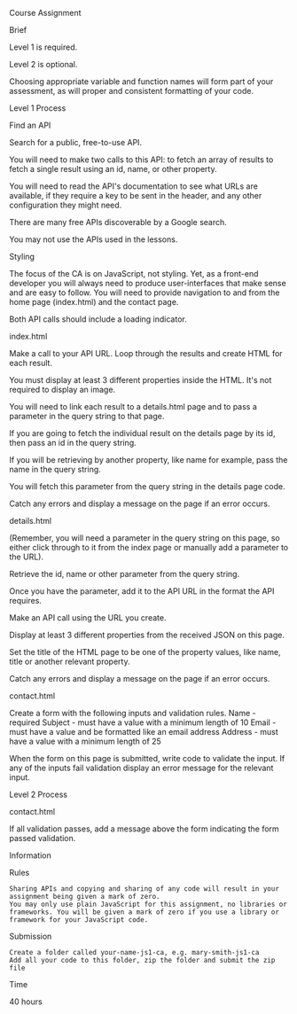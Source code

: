 Course Assignment

Brief

Level 1 is required.

Level 2 is optional.

Choosing appropriate variable and function names will form part of your assessment, as will proper and consistent formatting of your code.

Level 1 Process

Find an API

Search for a public, free-to-use API.

You will need to make two calls to this API:
to fetch an array of results
to fetch a single result using an id, name, or other property.

You will need to read the API's documentation to see what URLs are available, if they require a key to be sent in the header, and any other configuration they might need.

There are many free APIs discoverable by a Google search.

You may not use the APIs used in the lessons.

Styling

The focus of the CA is on JavaScript, not styling. Yet, as a front-end developer you will always need to produce user-interfaces that make sense and are easy to follow. You will need to provide navigation to and from the home page (index.html) and the contact page.

Both API calls should include a loading indicator.

index.html

Make a call to your API URL. Loop through the results and create HTML for each result.

You must display at least 3 different properties inside the HTML. It's not required to display an image.

You will need to link each result to a details.html page and to pass a parameter in the query string to that page.

If you are going to fetch the individual result on the details page by its id, then pass an id in the query string.

If you will be retrieving by another property, like name for example, pass the name in the query string.

You will fetch this parameter from the query string in the details page code.

Catch any errors and display a message on the page if an error occurs.

details.html

(Remember, you will need a parameter in the query string on this page, so either click through to it from the index page or manually add a parameter to the URL).

Retrieve the id, name or other parameter from the query string.

Once you have the parameter, add it to the API URL in the format the API requires.

Make an API call using the URL you create.

Display at least 3 different properties from the received JSON on this page.

Set the title of the HTML page to be one of the property values, like name, title or another relevant property.

Catch any errors and display a message on the page if an error occurs.

contact.html

Create a form with the following inputs and validation rules.
Name - required
Subject - must have a value with a minimum length of 10
Email - must have a value and be formatted like an email address
Address - must have a value with a minimum length of 25

When the form on this page is submitted, write code to validate the input. If any of the inputs fail validation display an error message for the relevant input.

Level 2 Process

contact.html

If all validation passes, add a message above the form indicating the form passed validation.

Information

Rules

    Sharing APIs and copying and sharing of any code will result in your assignment being given a mark of zero.
    You may only use plain JavaScript for this assignment, no libraries or frameworks. You will be given a mark of zero if you use a library or framework for your JavaScript code.

Submission

    Create a folder called your-name-js1-ca, e.g. mary-smith-js1-ca
    Add all your code to this folder, zip the folder and submit the zip file

Time

40 hours
